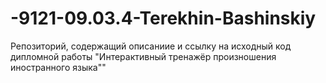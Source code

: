 # -9121-09.03.4-Terekhin-Bashinskiy
Репозиторий, содержащий описаниие и ссылку на исходный код дипломной работы "Интерактивный тренажёр произношения иностранного языка""
